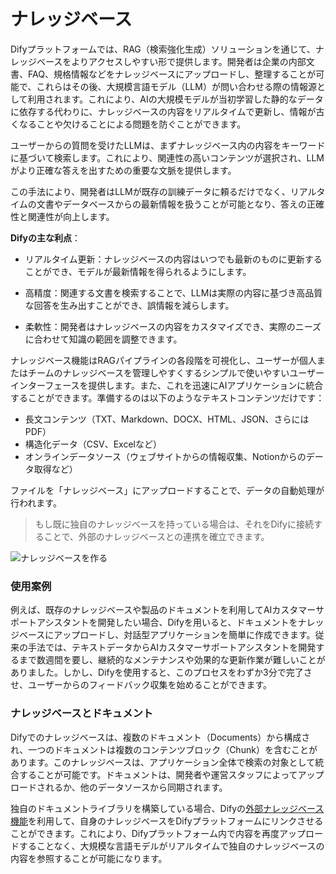 # ナレッジベース

Difyプラットフォームでは、RAG（検索強化生成）ソリューションを通じて、ナレッジベースをよりアクセスしやすい形で提供します。開発者は企業の内部文書、FAQ、規格情報などをナレッジベースにアップロードし、整理することが可能で、これらはその後、大規模言語モデル（LLM）が問い合わせる際の情報源として利用されます。これにより、AIの大規模モデルが当初学習した静的なデータに依存する代わりに、ナレッジベースの内容をリアルタイムで更新し、情報が古くなることや欠けることによる問題を防ぐことができます。

ユーザーからの質問を受けたLLMは、まずナレッジベース内の内容をキーワードに基づいて検索します。これにより、関連性の高いコンテンツが選択され、LLMがより正確な答えを出すための重要な文脈を提供します。

この手法により、開発者はLLMが既存の訓練データに頼るだけでなく、リアルタイムの文書やデータベースからの最新情報を扱うことが可能となり、答えの正確性と関連性が向上します。

**Difyの主な利点**：

* リアルタイム更新：ナレッジベースの内容はいつでも最新のものに更新することができ、モデルが最新情報を得られるようにします。

* 高精度：関連する文書を検索することで、LLMは実際の内容に基づき高品質な回答を生み出すことができ、誤情報を減らします。

* 柔軟性：開発者はナレッジベースの内容をカスタマイズでき、実際のニーズに合わせて知識の範囲を調整できます。

ナレッジベース機能はRAGパイプラインの各段階を可視化し、ユーザーが個人またはチームのナレッジベースを管理しやすくするシンプルで使いやすいユーザーインターフェースを提供します。また、これを迅速にAIアプリケーションに統合することができます。準備するのは以下のようなテキストコンテンツだけです：

* 長文コンテンツ（TXT、Markdown、DOCX、HTML、JSON、さらにはPDF）
* 構造化データ（CSV、Excelなど）
* オンラインデータソース（ウェブサイトからの情報収集、Notionからのデータ取得など）

ファイルを「ナレッジベース」にアップロードすることで、データの自動処理が行われます。

> もし既に独自のナレッジベースを持っている場合は、それをDifyに接続することで、外部のナレッジベースとの連携を確立できます。

![ナレッジベースを作る](https://assets-docs.dify.ai/2024/12/081d73351099a73061fc201194fd2c0a.png)

### 使用案例

例えば、既存のナレッジベースや製品のドキュメントを利用してAIカスタマーサポートアシスタントを開発したい場合、Difyを用いると、ドキュメントをナレッジベースにアップロードし、対話型アプリケーションを簡単に作成できます。従来の手法では、テキストデータからAIカスタマーサポートアシスタントを開発するまで数週間を要し、継続的なメンテナンスや効果的な更新作業が難しいことがありました。しかし、Difyを使用すると、このプロセスをわずか3分で完了させ、ユーザーからのフィードバック収集を始めることができます。

### ナレッジベースとドキュメント

Difyでのナレッジベースは、複数のドキュメント（Documents）から構成され、一つのドキュメントは複数のコンテンツブロック（Chunk）を含むことがあります。このナレッジベースは、アプリケーション全体で検索の対象として統合することが可能です。ドキュメントは、開発者や運営スタッフによってアップロードされるか、他のデータソースから同期されます。

独自のドキュメントライブラリを構築している場合、Difyの[外部ナレッジベース機能](./connect-external-knowledge-base.md)を利用して、自身のナレッジベースをDifyプラットフォームにリンクさせることができます。これにより、Difyプラットフォーム内で内容を再度アップロードすることなく、大規模な言語モデルがリアルタイムで独自のナレッジベースの内容を参照することが可能になります。